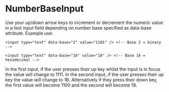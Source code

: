 NumberBaseInput
===============

Use your up/down arrow keys to increment or decrement the numeric value in a text input field depending on number base specified as data-base attribute.
Example use:
```
<input type="text" data-base="2" value="1101" /> <!-- Base 2 = binary -->

<input type="text" data-base="16" value="1A" /> <!-- Base 16 = hexadecimal -->
```
In the first input, if the user presses their up key whilst the input is in focus the value will change to 1111. In the second input, if the user presses their up key the value will change to 1B. Alternatively if they press their down key, the first value will become 1100 and the second will become 19.
